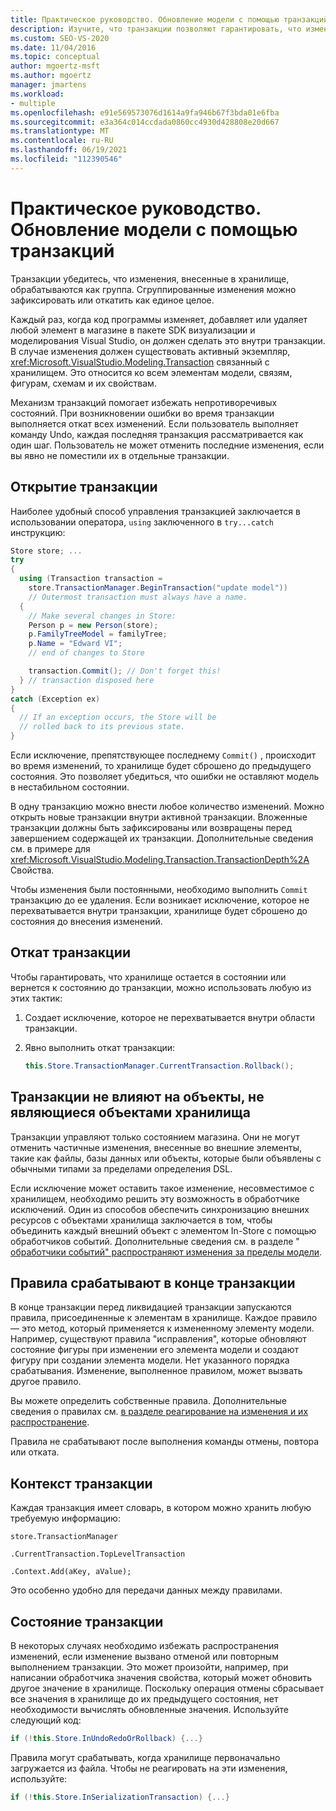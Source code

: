 ```yaml
---
title: Практическое руководство. Обновление модели с помощью транзакций
description: Изучите, что транзакции позволяют гарантировать, что изменения, внесенные в хранилище, обрабатывались как группа и как использовать транзакции для обновления модели.
ms.custom: SEO-VS-2020
ms.date: 11/04/2016
ms.topic: conceptual
author: mgoertz-msft
ms.author: mgoertz
manager: jmartens
ms.workload:
- multiple
ms.openlocfilehash: e91e569573076d1614a9fa946b67f3bda01e6fba
ms.sourcegitcommit: e3a364c014ccdada0860cc4930d428808e20d667
ms.translationtype: MT
ms.contentlocale: ru-RU
ms.lasthandoff: 06/19/2021
ms.locfileid: "112390546"
---
```

# <a name="how-to-use-transactions-to-update-the-model"></a>Практическое руководство. Обновление модели с помощью транзакций
Транзакции убедитесь, что изменения, внесенные в хранилище, обрабатываются как группа. Сгруппированные изменения можно зафиксировать или откатить как единое целое.

 Каждый раз, когда код программы изменяет, добавляет или удаляет любой элемент в магазине в пакете SDK визуализации и моделирования Visual Studio, он должен сделать это внутри транзакции. В случае изменения должен существовать активный экземпляр, <xref:Microsoft.VisualStudio.Modeling.Transaction> связанный с хранилищем. Это относится ко всем элементам модели, связям, фигурам, схемам и их свойствам.

 Механизм транзакций помогает избежать непротиворечивых состояний. При возникновении ошибки во время транзакции выполняется откат всех изменений. Если пользователь выполняет команду Undo, каждая последняя транзакция рассматривается как один шаг. Пользователь не может отменить последние изменения, если вы явно не поместили их в отдельные транзакции.

## <a name="opening-a-transaction"></a>Открытие транзакции
 Наиболее удобный способ управления транзакцией заключается в использовании оператора, `using` заключенного в `try...catch` инструкцию:

```csharp
Store store; ...
try
{
  using (Transaction transaction =
    store.TransactionManager.BeginTransaction("update model"))
    // Outermost transaction must always have a name.
  {
    // Make several changes in Store:
    Person p = new Person(store);
    p.FamilyTreeModel = familyTree;
    p.Name = "Edward VI";
    // end of changes to Store

    transaction.Commit(); // Don't forget this!
  } // transaction disposed here
}
catch (Exception ex)
{
  // If an exception occurs, the Store will be
  // rolled back to its previous state.
}
```

 Если исключение, препятствующее последнему `Commit()` , происходит во время изменений, то хранилище будет сброшено до предыдущего состояния. Это позволяет убедиться, что ошибки не оставляют модель в нестабильном состоянии.

 В одну транзакцию можно внести любое количество изменений. Можно открыть новые транзакции внутри активной транзакции. Вложенные транзакции должны быть зафиксированы или возвращены перед завершением содержащей их транзакции. Дополнительные сведения см. в примере для <xref:Microsoft.VisualStudio.Modeling.Transaction.TransactionDepth%2A> Свойства.

 Чтобы изменения были постоянными, необходимо выполнить `Commit` транзакцию до ее удаления. Если возникает исключение, которое не перехватывается внутри транзакции, хранилище будет сброшено до состояния до внесения изменений.

## <a name="rolling-back-a-transaction"></a>Откат транзакции
 Чтобы гарантировать, что хранилище остается в состоянии или вернется к состоянию до транзакции, можно использовать любую из этих тактик:

1. Создает исключение, которое не перехватывается внутри области транзакции.

2. Явно выполнить откат транзакции:

    ```csharp
    this.Store.TransactionManager.CurrentTransaction.Rollback();
    ```

## <a name="transactions-do-not-affect-non-store-objects"></a>Транзакции не влияют на объекты, не являющиеся объектами хранилища
 Транзакции управляют только состоянием магазина. Они не могут отменить частичные изменения, внесенные во внешние элементы, такие как файлы, базы данных или объекты, которые были объявлены с обычными типами за пределами определения DSL.

 Если исключение может оставить такое изменение, несовместимое с хранилищем, необходимо решить эту возможность в обработчике исключений. Один из способов обеспечить синхронизацию внешних ресурсов с объектами хранилища заключается в том, чтобы объединить каждый внешний объект с элементом In-Store с помощью обработчиков событий. Дополнительные сведения см. в разделе " [обработчики событий" распространяют изменения за пределы модели](../modeling/event-handlers-propagate-changes-outside-the-model.md).

## <a name="rules-fire-at-the-end-of-a-transaction"></a>Правила срабатывают в конце транзакции
 В конце транзакции перед ликвидацией транзакции запускаются правила, присоединенные к элементам в хранилище. Каждое правило — это метод, который применяется к измененному элементу модели. Например, существуют правила "исправления", которые обновляют состояние фигуры при изменении его элемента модели и создают фигуру при создании элемента модели. Нет указанного порядка срабатывания. Изменение, выполненное правилом, может вызвать другое правило.

 Вы можете определить собственные правила. Дополнительные сведения о правилах см. [в разделе реагирование на изменения и их распространение](../modeling/responding-to-and-propagating-changes.md).

 Правила не срабатывают после выполнения команды отмены, повтора или отката.

## <a name="transaction-context"></a>Контекст транзакции
 Каждая транзакция имеет словарь, в котором можно хранить любую требуемую информацию:

 `store.TransactionManager`

 `.CurrentTransaction.TopLevelTransaction`

 `.Context.Add(aKey, aValue);`

 Это особенно удобно для передачи данных между правилами.

## <a name="transaction-state"></a>Состояние транзакции
 В некоторых случаях необходимо избежать распространения изменений, если изменение вызвано отменой или повторным выполнением транзакции. Это может произойти, например, при написании обработчика значения свойства, который может обновить другое значение в хранилище. Поскольку операция отмены сбрасывает все значения в хранилище до их предыдущего состояния, нет необходимости вычислять обновленные значения. Используйте следующий код:

```csharp
if (!this.Store.InUndoRedoOrRollback) {...}
```

 Правила могут срабатывать, когда хранилище первоначально загружается из файла. Чтобы не реагировать на эти изменения, используйте:

```csharp
if (!this.Store.InSerializationTransaction) {...}
```
